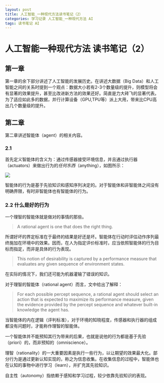 ```yaml
---
layout: post
title: 人工智能_一种现代方法读书笔记（2）
categories: 学习记录 人工智能_一种现代方法 AI
tags: 读书笔记 AI
---
```

# 人工智能一种现代方法 读书笔记（2）

## 第一章

第一章的余下部分讲述了人工智能的发展历史。在讲述大数据（Big Data）和人工智能之间的关系时提到一个观点：数据大小若有2-3个数量级的提升，则模型将会有显著的效果提升，甚至比改进新方法的效果还好。简直是力大砖飞的显著代表。为了适应如此多的数据，并行计算设备（GPU,TPU等）派上大用，带来比CPU高出几个数量级的提升。

## 第二章

第二章讲述智能体（agent）的相关内容。

### 2.1

首先定义智能体的含义为：通过传感器接受环境信息，并且通过执行器（actuators）来做出行为的*任何东西*（anything），如图所示：

![](https://lh-picbed.oss-cn-chengdu.aliyuncs.com/20220913141423.png)

智能体的行为是基于先验知识和感知序列决定的。对于智能体和非智能体之间没有明确界限，有时非智能体也有智能体的行为。

### 2.2 什么是好的行为

一个理智的智能体就是做对的事情的那些。

>A rational agent is one that does the right thing.

所谓好坏的界定标准在于最终的结果是好还是坏。智能体在行动时评估动作序列最终施加在环境中的效果。因而，在人为指定评价标准时，应当依照智能体的行为目标而指定，而非是具体的行为表现。

>This notion of desirability is captured by a performance measure that evaluates any given sequence of environment states.

在实际的情况下，我们还可能为机器灌输了错误的知识。

对于理智的智能体（rational agent）而言，文中给出了解释：

>For each possible percept sequence, a rational agent should select an action that is expected to maximize its performance measure, given the evidence provided by the percept sequence and whatever built-in knowledge the agent has.

当智能体的内在逻辑（评判标准），对于环境的知晓程度，传感器和执行器的组成都没有问题时，才能称作理智的智能体。

一个智能体并不能预知其行为带来的后果，也就是说他的行为都是基于先验（priori）的，而非预知的（omniscience）。

理智（rationality）的一大重要因素是执行一些行为，以让期望的效果最大化。部分行为是通过更新认知实现的，称之为信息收集。在收集信息的过程中，智能体也在认知的事物中进行学习（learn），并扩充其先验知识。

自主性（autonomy）指依赖于感知和学习过程，较少依靠先验知识的表现。
